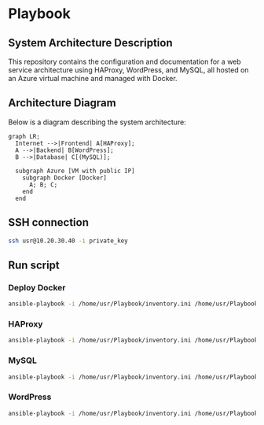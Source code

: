 # Playbook

## System Architecture Description

This repository contains the configuration and documentation for a web service architecture using HAProxy, WordPress, and MySQL, all hosted on an Azure virtual machine and managed with Docker.

## Architecture Diagram

Below is a diagram describing the system architecture:

```mermaid
graph LR;
  Internet -->|Frontend| A[HAProxy];
  A -->|Backend| B[WordPress];
  B -->|Database| C[(MySQL)];

  subgraph Azure [VM with public IP]
    subgraph Docker [Docker]
      A; B; C;
    end
  end
```

## SSH connection

```bash
ssh usr@10.20.30.40 -i private_key
```

## Run script

### Deploy Docker
```bash
ansible-playbook -i /home/usr/Playbook/inventory.ini /home/usr/Playbook/deploy_docker.yml -e env.yml
```
### HAProxy
```bash
ansible-playbook -i /home/usr/Playbook/inventory.ini /home/usr/Playbook/deploy_haproxy.yml -e env.yml
```
### MySQL
```bash
ansible-playbook -i /home/usr/Playbook/inventory.ini /home/usr/Playbook/deploy_mysql.yml -e env.yml
```
### WordPress
```bash
ansible-playbook -i /home/usr/Playbook/inventory.ini /home/usr/Playbook/deploy_wordpress.yml -e env.yml
```
